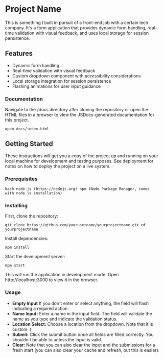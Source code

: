 # Project Name

This is something I built in pursuit of a front-end job with a certain tech company. It's a form application that provides dynamic form handling, real-time validation with visual feedback, and uses local storage for session persistence.

## Features

- Dynamic form handling
- Real-time validation with visual feedback
- Custom dropdown component with accessibility considerations
- Local storage integration for session persistence
- Flashing animations for user input guidance

### Documentation

Navigate to the /docs directory after cloning the repository or open the HTML files in a browser to view the JSDocs-generated documentation for this project.

`open docs/index.html`

## Getting Started

These instructions will get you a copy of the project up and running on your local machine for development and testing purposes. See deployment for notes on how to deploy the project on a live system.

### Prerequisites

`bash
node.js (https://nodejs.org)
npm (Node Package Manager, comes with node.js installation)`

### Installing

First, clone the repository:

`git clone https://github.com/yourusername/yourprojectname.git
cd yourprojectname`

Install dependencies:

`npm install`

Start the development server:

`npm start`

This will run the application in development mode. Open http://localhost:3000 to view it in the browser.

### Usage

- **Empty Input** If you don't enter or select anything, the field will flash indicating a required action.
- **Name Input:** Enter a name in the input field. The field will validate the name as you type and indicate the validation status.
- **Location Select:** Choose a location from the dropdown. Note that it is custom :)
- **Submit:** Click the submit button once all fields are filled correctly. You shouldn't be able to unless the input is valid.
- **Clear:** Note that you can also clear the input and the submissions for a fresh start (you can also clear your cache and refresh, but this is easier).

```

```
